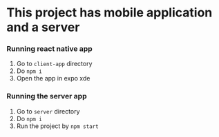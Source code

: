# This project has mobile application and a server

### Running react native app
1. Go to  `client-app` directory
2. Do `npm i`
3. Open the app in expo xde
    
### Running the server app
1. Go to `server` directory
2. Do `npm i`
3. Run the project by `npm start`